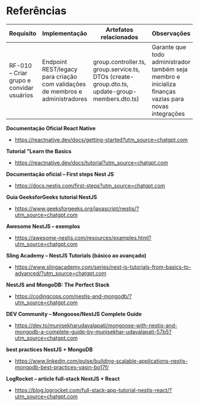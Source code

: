 # Referências


|Requisito   | Implementação                                         | Artefatos relacionados |Observações |
|----------|-------------------------------------------------------|--------------------|-------------------|
|RF-010 – Criar grupo e convidar usuários| Endpoint REST/legacy para criação com validações de membros e administradores | group.controller.ts, group.service.ts, DTOs (create-group.dto.ts, update-group-members.dto.ts) |Garante que todo administrador também seja membro e inicializa finanças vazias para novas integrações |

**Documentação Oficial React Native**
 - https://reactnative.dev/docs/getting-started?utm_source=chatgpt.com

**Tutorial "Learn the Basics**
 - https://reactnative.dev/docs/tutorial?utm_source=chatgpt.com

**Documentação oficial – First steps Nest JS**
 - https://docs.nestjs.com/first-steps?utm_source=chatgpt.com

**Guia GeeksforGeeks tutorial NestJS**
 - https://www.geeksforgeeks.org/javascript/nestjs/?utm_source=chatgpt.com

**Awesome NestJS – exemplos**
 - https://awesome-nestjs.com/resources/examples.html?utm_source=chatgpt.com

**Sling Academy – NestJS Tutorials (básico ao avançado)**
 - https://www.slingacademy.com/series/nest-js-tutorials-from-basics-to-advanced/?utm_source=chatgpt.com

**NestJS and MongoDB: The Perfect Stack**
 - https://codingcops.com/nestjs-and-mongodb/?utm_source=chatgpt.com

**DEV Community – Mongoose/NestJS Complete Guide**
 - https://dev.to/munisekharudavalapati/mongoose-with-nestjs-and-mongodb-a-complete-guide-by-munisekhar-udavalapati-57b5?utm_source=chatgpt.com

**best practices NestJS + MongoDB**
 - https://www.linkedin.com/pulse/building-scalable-applications-nestjs-mongodb-best-practices-yasin-bo17f/

**LogRocket – article full‑stack NestJS + React**
 - https://blog.logrocket.com/full-stack-app-tutorial-nestjs-react/?utm_source=chatgpt.com

